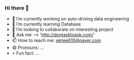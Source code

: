 ### Hi there 👋


- 🔭 I’m currently working on auto-driving data engineering
- 🌱 I’m currently learning Database
- 👯 I’m looking to collaborate on interesting project
- 💬 Ask me --> 'http://dontasktoask.com/'
- 📫 How to reach me: wklee610@naver.com
- 😄 Pronouns: ...
- ⚡ Fun fact: ...


